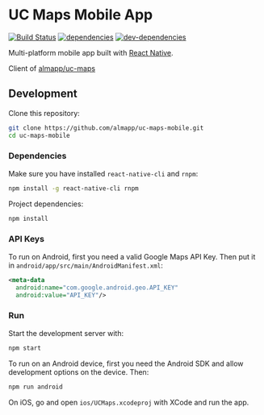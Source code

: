 # UC Maps Mobile App

[![Build Status][ci-image]][ci-url]
[![dependencies][dependencies-image]][dependencies-url]
[![dev-dependencies][dev-dependencies-image]][dev-dependencies-url]

Multi-platform mobile app built with [React Native](http://www.reactnative.com/).

Client of [almapp/uc-maps](https://github.com/almapp/uc-maps)

## Development

Clone this repository:

```sh
git clone https://github.com/almapp/uc-maps-mobile.git
cd uc-maps-mobile
```

### Dependencies

Make sure you have installed `react-native-cli` and `rnpm`:

```sh
npm install -g react-native-cli rnpm
```

Project dependencies:

```sh
npm install
```

### API Keys

To run on Android, first you need a valid Google Maps API Key. Then put it in `android/app/src/main/AndroidManifest.xml`:

```xml
<meta-data
  android:name="com.google.android.geo.API_KEY"
  android:value="API_KEY"/>
```

### Run

Start the development server with:

```sh
npm start
```

To run on an Android device, first you need the Android SDK and allow development options on the device. Then:

```sh
npm run android
```

On iOS, go and open `ios/UCMaps.xcodeproj` with XCode and run the app.

[ci-image]: https://travis-ci.org/almapp/uc-maps-mobile.svg
[ci-url]: https://travis-ci.org/almapp/uc-maps-mobile
[dependencies-image]: https://david-dm.org/almapp/uc-maps-mobile.svg
[dependencies-url]: https://david-dm.org/almapp/uc-maps-mobile
[dev-dependencies-image]: https://david-dm.org/almapp/uc-maps-mobile/dev-status.svg
[dev-dependencies-url]: https://david-dm.org/almapp/uc-maps-mobile#info=devDependencies
